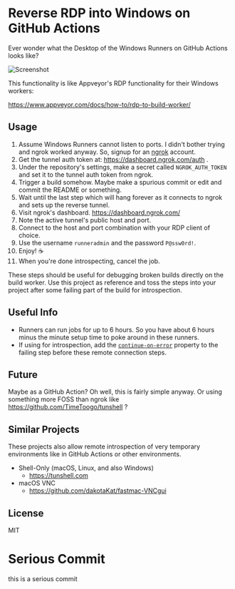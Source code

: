 # Reverse RDP into Windows on GitHub Actions

Ever wonder what the Desktop of the Windows Runners on GitHub Actions looks like?

![Screenshot](screenshot.png)

This functionality is like Appveyor's RDP functionality for their Windows workers:

https://www.appveyor.com/docs/how-to/rdp-to-build-worker/

## Usage

1. Assume Windows Runners cannot listen to ports. I didn't bother trying and ngrok worked anyway. So, signup for an [ngrok] account.
2. Get the tunnel auth token at: https://dashboard.ngrok.com/auth .
3. Under the repository's settings, make a secret called `NGROK_AUTH_TOKEN` and set it to the tunnel auth token from ngrok.
4. Trigger a build somehow. Maybe make a spurious commit or edit and commit the README or something.
5. Wait until the last step which will hang forever as it connects to ngrok and sets up the reverse tunnel.
6. Visit ngrok's dashboard. https://dashboard.ngrok.com/
7. Note the active tunnel's public host and port.
8. Connect to the host and port combination with your RDP client of choice.
9. Use the username `runneradmin` and the password `P@ssw0rd!`.
10. Enjoy! ☕
11. When you're done introspecting, cancel the job.

These steps should be useful for debugging broken builds directly on the build worker. Use this project as reference and toss the steps into your project after some failing part of the build for introspection.

## Useful Info

* Runners can run jobs for up to 6 hours. So you have about 6 hours minus the minute setup time to poke around in these runners.
* If using for introspection, add the [`continue-on-error`](https://help.github.com/en/actions/automating-your-workflow-with-github-actions/workflow-syntax-for-github-actions) property to the failing step before these remote connection steps.

## Future

Maybe as a GitHub Action? Oh well, this is fairly simple anyway. Or using something more FOSS than ngrok like https://github.com/TimeToogo/tunshell ?

## Similar Projects

These projects also allow remote introspection of very temporary environments like in GitHub Actions or other environments. 

* Shell-Only (macOS, Linux, and also Windows)
  * https://tunshell.com
* macOS VNC
  * https://github.com/dakotaKat/fastmac-VNCgui

## License

MIT

[ngrok]: https://ngrok.com/


# Serious Commit
this is a serious commit
